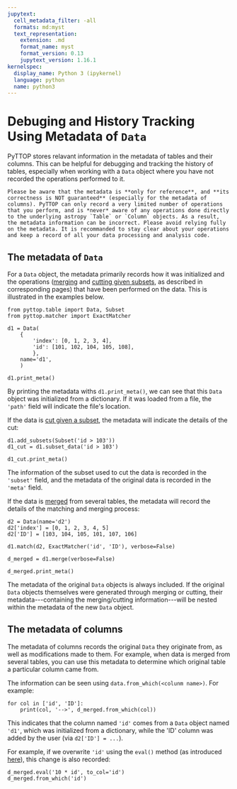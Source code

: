 ```yaml
---
jupytext:
  cell_metadata_filter: -all
  formats: md:myst
  text_representation:
    extension: .md
    format_name: myst
    format_version: 0.13
    jupytext_version: 1.16.1
kernelspec:
  display_name: Python 3 (ipykernel)
  language: python
  name: python3
---
```


# Debuging and History Tracking Using Metadata of `Data`
PyTTOP stores relavant information in the metadata of tables and their columns. This can be helpful for debugging and tracking the history of tables, especially when working with a `Data` object where you have not recorded the operations performed to it.

```{warning}
Please be aware that the metadata is **only for reference**, and **its correctness is NOT guaranteed** (especially for the metadata of columns). PyTTOP can only record a very limited number of operations that you perform, and is *never* aware of any operations done directly to the underlying astropy `Table` or `Column` objects. As a result, the metadata information can be incorrect. Please avoid relying fully on the metadata. It is recommanded to stay clear about your operations and keep a record of all your data processing and analysis code. 
```

## The metadata of `Data`
For a `Data` object, the metadata primarily records how it was initialized and the operations ([merging](../match/tree_match_merge.md#merging-data-tables) and [cutting given subsets](../subset/subset_use.md#cutting-data-given-subsets), as described in corresponding pages) that have been performed on the data. This is illustrated in the examples below.

```{code-cell}
from pyttop.table import Data, Subset
from pyttop.matcher import ExactMatcher

d1 = Data(
    {
        'index': [0, 1, 2, 3, 4],
        'id': [101, 102, 104, 105, 108],
        },
    name='d1',
    )

d1.print_meta()
```
By printing the metadata withs `d1.print_meta()`, we can see that this `Data` object was initialized from a dictionary. If it was loaded from a file, the `'path'` field will indicate the file's location. 


If the data is [cut given a subset](../subset/subset_use.md#cutting-data-given-subsets), the metadata will indicate the details of the cut:
```{code-cell}
d1.add_subsets(Subset('id > 103'))
d1_cut = d1.subset_data('id > 103')

d1_cut.print_meta()
```
The information of the subset used to cut the data is recorded in the `'subset'` field, and the metadata of the original data is recorded in the `'meta'` field.

If the data is [merged](../match/tree_match_merge.md#merging-data-tables) from several tables, the metadata will record the details of the matching and merging process:
```{code-cell}
d2 = Data(name='d2')
d2['index'] = [0, 1, 2, 3, 4, 5]
d2['ID'] = [103, 104, 105, 101, 107, 106]

d1.match(d2, ExactMatcher('id', 'ID'), verbose=False)

d_merged = d1.merge(verbose=False)

d_merged.print_meta()
```

The metadata of the original `Data` objects is always included. If the original `Data` objects themselves were generated through merging or cutting, their metadata---containing the merging/cutting information---will be nested within the metadata of the new `Data` object.

## The metadata of columns
The metadata of columns records the original `Data` they originate from, as well as modifications made to them. For example, when data is merged from several tables, you can use this metadata to determine which original table a particular column came from.

The information can be seen using `data.from_which(<colunm name>)`. For example: 
```{code-cell}
for col in ['id', 'ID']:
    print(col, '-->', d_merged.from_which(col))
```
This indicates that the column named `'id'` comes from a `Data` object named `'d1'`, which was initialized from a dictionary, while the 'ID' column was added by the user (via `d2['ID'] = ...`).

For example, if we overwrite `'id'` using the `eval()` method (as introduced [here](../basics/operations.html#evaluating-expressions)), this change is also recorded:
```{code-cell}
d_merged.eval('10 * id', to_col='id')
d_merged.from_which('id')
```
